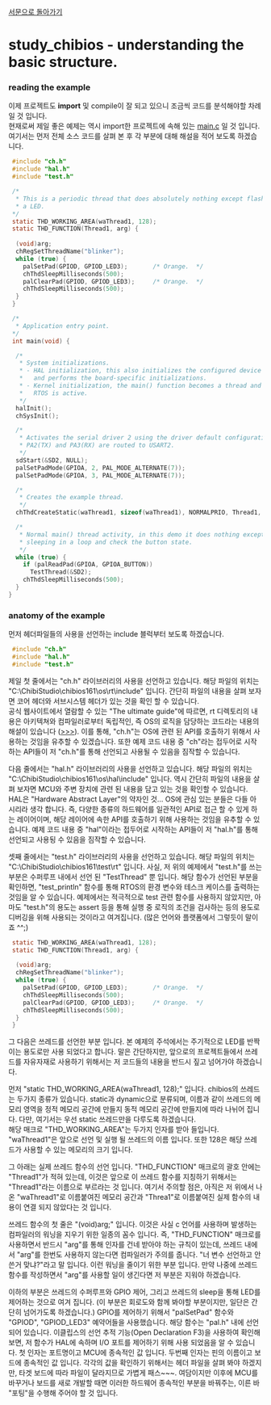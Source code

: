 [서문으로 돌아가기](README.md#howwhat---어떻게-무엇을-개발하고-공유할까)

# study_chibios - understanding the basic structure.

### reading the example
   
이제 프로젝트도 **import** 및 compile이 잘 되고 있으니 조금씩 코드를 분석해야할 차례일 것 입니다.   
현재로써 제일 좋은 예제는 역시 import한 프로젝트에 속해 있는 [main.c](projects/RT-STM32F407-DISCOVERY-01/main.c) 일 것 입니다.  
여기서는 먼저 전체 소스 코드를 살펴 본 후 각 부분에 대해 해설을 적어 보도록 하겠습니다.   
   
```C 
 #include "ch.h"
 #include "hal.h"
 #include "test.h"

 /*
  * This is a periodic thread that does absolutely nothing except flashing
  * a LED.
 */
 static THD_WORKING_AREA(waThread1, 128);
 static THD_FUNCTION(Thread1, arg) {
 
  (void)arg;
  chRegSetThreadName("blinker");
  while (true) {
    palSetPad(GPIOD, GPIOD_LED3);       /* Orange.  */
    chThdSleepMilliseconds(500);
    palClearPad(GPIOD, GPIOD_LED3);     /* Orange.  */
    chThdSleepMilliseconds(500);
  }
 }

 /*
  * Application entry point.
 */
 int main(void) {

  /*
   * System initializations.
   * - HAL initialization, this also initializes the configured device drivers
   *   and performs the board-specific initializations.
   * - Kernel initialization, the main() function becomes a thread and the
   *   RTOS is active.
   */
  halInit();
  chSysInit();

  /*
   * Activates the serial driver 2 using the driver default configuration.
   * PA2(TX) and PA3(RX) are routed to USART2.
   */
  sdStart(&SD2, NULL);
  palSetPadMode(GPIOA, 2, PAL_MODE_ALTERNATE(7));
  palSetPadMode(GPIOA, 3, PAL_MODE_ALTERNATE(7));

  /*
   * Creates the example thread.
   */
  chThdCreateStatic(waThread1, sizeof(waThread1), NORMALPRIO, Thread1, NULL);

  /*
   * Normal main() thread activity, in this demo it does nothing except
   * sleeping in a loop and check the button state.
   */
  while (true) {
    if (palReadPad(GPIOA, GPIOA_BUTTON))
      TestThread(&SD2);
    chThdSleepMilliseconds(500);
  }
}
```
  
  
### anatomy of the example
  
먼저 헤더파일들의 사용을 선언하는 include 블럭부터 보도록 하겠습니다.

```C
 #include "ch.h"
 #include "hal.h"
 #include "test.h"
```

제일 첫 줄에서는 "ch.h" 라이브러리의 사용을 선언하고 있습니다. 해당 파일의 위치는 "C:\ChibiStudio\chibios161\os\rt\include" 입니다. 간단히 파일의 내용을 살펴 보자면 코어 헤더와 서브시스템 헤더가 있는 것을 확인 할 수 있습니다.  
공식 웹사이트에서 열람할 수 있는 "The ultimate guide"에 따르면, rt 디렉토리의 내용은 아키텍쳐와 컴파일러로부터 독립적인, 즉 OS의 로직을 담당하는 코드라는 내용의 해설이 있습니다 ([>>>](http://www.chibios.org/dokuwiki/doku.php?id=chibios:book:architecture#the_big_picture)). 이를 통해, "ch.h"는 OS에 관련 된 API를 호출하기 위해서 사용하는 것임을 유추할 수 있겠습니다. 또한 예제 코드 내용 중 "ch"라는 접두어로 시작하는 API들이 저 "ch.h"를 통해 선언되고 사용될 수 있음을 짐작할 수 있습니다.   

다음 줄에서는 "hal.h" 라이브러리의 사용을 선언하고 있습니다. 해당 파일의 위치는 "C:\ChibiStudio\chibios161\os\hal\include" 입니다. 역시 간단히 파일의 내용을 살펴 보자면 MCU와 주변 장치에 관련 된 내용을 담고 있는 것을 확인할 수 있습니다.   
HAL은 "Hardware Abstract Layer"의 약자인 것... OS에 관심 있는 분들은 다들 아시리라 생각 합니다. 즉, 다양한 종류의 하드웨어를 일관적인 API로 접근 할 수 있게 하는 레이어이며, 해당 레이어에 속한 API를 호출하기 위해 사용하는 것임을 유추할 수 있습니다. 예제 코드 내용 중 "hal"이라는 접두어로 시작하는 API들이 저 "hal.h"를 통해 선언되고 사용됭 수 있음을 짐작할 수 있습니다.   

셋째 줄에서는 "test.h" 라이브러리의 사용을 선언하고 있습니다. 해당 파일의 위치는 "C:\ChibiStudio\chibios161\test\rt" 입니다. 사실, 저 위의 예제에서 "test.h"를 쓰는 부분은 수퍼루프 내에서 선언 된 "TestThread" 뿐 입니다. 해당 함수가 선언된 부분을 확인하면, "test_println" 함수를 통해 RTOS의 환경 변수와 테스크 케이스를 출력하는 것임을 알 수 있습니다. 예제에서는 적극적으로 test 관련 함수를 사용하지 않았지만, 아마도 "test.h"의 용도는 assert 등을 통해 실행 중 로직의 조건을 검사하는 등의 용도로 디버깅을 위해 사용되는 것이라고 여겨집니다. (많은 언어와 플랫폼에서 그렇듯이 말이죠 ^^;)
  
```C
 static THD_WORKING_AREA(waThread1, 128);
 static THD_FUNCTION(Thread1, arg) {
 
  (void)arg;
  chRegSetThreadName("blinker");
  while (true) {
    palSetPad(GPIOD, GPIOD_LED3);       /* Orange.  */
    chThdSleepMilliseconds(500);
    palClearPad(GPIOD, GPIOD_LED3);     /* Orange.  */
    chThdSleepMilliseconds(500);
  }
 }
```
  
그 다음은 쓰레드를 선언한 부분 입니다. 본 예제의 주석에서는 주기적으로 LED를 반짝이는 용도로만 사용 되었다고 합니다. 말은 간단하지만, 앞으로의 프로젝트들에서 쓰레드를 자유자재로 사용하기 위해서는 저 코드들의 내용을 반드시 짚고 넘어가야 하겠습니다.  

먼저 "static THD_WORKING_AREA(waThread1, 128);" 입니다. chibios의 쓰레드는 두가지 종류가 있습니다. static과 dynamic으로 분류되며, 이름과 같이 쓰레드의 메모리 영역을 정적 메모리 공간에 만들지 동적 메모리 공간에 만들지에 따라 나뉘어 집니다. 다만, 여기서는 우선 static 쓰레드만을 다루도록 하겠습니다.  
해당 매크로 "THD_WORKING_AREA"는 두가지 인자를 받아 들입니다. "waThread1"은 앞으로 선언 및 실행 될 쓰레드의 이름 입니다. 또한 128은 해당 쓰레드가 사용할 수 있는 메모리의 크기 입니다.   
  
그 아래는 실제 쓰레드 함수의 선언 입니다. "THD_FUNCTION" 매크로의 괄호 안에는 "Thread1"가 적혀 있는데, 이것은 앞으로 이 쓰레드 함수를 지칭하기 위해서는 "Thread1"라는 이름으로 부르라는 것 입니다. 여기서 주의할 점은, 아직은 저 위에서 나온 "waThread1"로 이름붙여진 메모리 공간과 "Threa1"로 이름붙여진 실제 함수의 내용이 연결 되지 않았다는 것 입니다. 

쓰레드 함수의 첫 줄은 "(void)arg;" 입니다. 이것은 사실 c 언어를 사용하며 발생하는 컴파일러의 워닝을 지우기 위한 일종의 꼼수 입니다. 즉, "THD_FUNCTION" 매크로를 사용하면서 반드시 "arg"를 통해 인자를 건네 받아야 하는 규칙이 있는데, 쓰레드 내에서 "arg"를 한번도 사용하지 않는다면 컴파일러가 주의를 줍니다. "너 변수 선언하고 안 쓴거 맞냐?"라고 말 입니다. 이런 워닝을 줄이기 위한 부분 입니다. 만약 나중에 쓰레드 함수를 작성하면서 "arg"를 사용할 일이 생긴다면 저 부분은 지워야 하겠습니다. 

이하의 부분은 쓰레드의 수퍼루프와 GPIO 제어, 그리고 쓰레드의 sleep을 통해 LED를 제어하는 것으로 여겨 집니다. (이 부분은 회로도와 함께 봐야할 부분이지만, 일단은 간단히 넘어가도록 하겠습니다.) GPIO를 제어하기 위해서 "palSetPad" 함수와 "GPIOD", "GPIOD_LED3" 예약어들을 사용했습니다. 해당 함수는 "pal.h" 내에 선언 되어 있습니다. 이클립스의 선언 추적 기능(Open Declaration F3)을 사용하여 확인해 보면, 저 함수가 HAL에 속하며 I/O 포트를 제어하기 위해 사용 되었음을 알 수 있습니다. 첫 인자는 포트명이고 MCU에 종속적인 값 입니다. 두번째 인자는 핀의 이름이고 보드에 종속적인 값 입니다. 각각의 값을 확인하기 위해서는 헤더 파일을 살펴 봐야 하겠지만, 타겟 보드에 따라 파일이 달라지므로 가볍게 패스~~~. 여담이지만 이후에 MCU를 바꾸거나 보드를 새로 개발할 때면 이러한 하드웨어 종속적인 부분을 바꿔주는, 이른 바 "포팅"을 수행해 주어야 할 것 입니다. 
  
  


